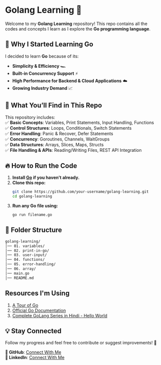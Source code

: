 # Golang Learning 🚀

Welcome to my **Golang Learning** repository! This repo contains all the codes and concepts I learn as I explore the **Go programming language**.

## 📌 Why I Started Learning Go

I decided to learn **Go** because of its:

- **Simplicity & Efficiency** 🏎️
- **Built-in Concurrency Support** ⚡
- **High Performance for Backend & Cloud Applications** ☁️
- **Growing Industry Demand** 📈

## 📖 What You’ll Find in This Repo

This repository includes:  
✅ **Basic Concepts**: Variables, Print Statements, Input Handling, Functions  
✅ **Control Structures**: Loops, Conditionals, Switch Statements  
✅ **Error Handling**: Panic & Recover, Defer Statements  
✅ **Concurrency**: Goroutines, Channels, WaitGroups  
✅ **Data Structures**: Arrays, Slices, Maps, Structs  
✅ **File Handling & APIs**: Reading/Writing Files, REST API Integration

## 🔥 How to Run the Code

1. **Install [Go](https://go.dev/dl/) if you haven’t already.**
2. **Clone this repo:**
   ```bash
   git clone https://github.com/your-username/golang-learning.git
   cd golang-learning
   ```
3. **Run any Go file using:**
   ```bash
   go run filename.go
   ```

## 📂 Folder Structure

```bash
golang-learning/
│── 01. variables/
│── 02. print-in-go/
│── 03. user-input/
│── 04. functions/
│── 05. error-handling/
│── 06. array/
│── main.go
│── README.md
```

## Resources I'm Using

1. [A Tour of Go](https://go.dev/tour/welcome/1)
2. [Official Go Documentation](https://go.dev/doc/)
3. [Complete GoLang Series in Hindi - Hello World](https://youtube.com/playlist?list=PLzjZaW71kMwSEVpdbHPr0nPo5zdzbDulm&si=IFdTWtEP2YJfjveF)

## 💡 Stay Connected

Follow my progress and feel free to contribute or suggest improvements! 🚀

**📌 GitHub**: [Connect With Me](https://github.com/SHIVAM-KUMAR-59) <br/>
**📌 LinkedIn**: [Connect With Me](www.linkedin.com/in/shivam-kumar-946614277)

